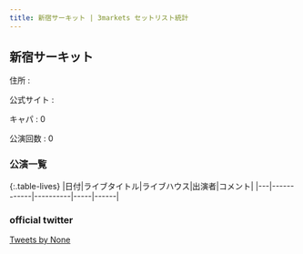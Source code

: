 ```yaml
---
title: 新宿サーキット | 3markets セットリスト統計
---
```

## 新宿サーキット

住所
:    

公式サイト
:    []()

キャパ
:    0

公演回数
: 0



### 公演一覧

{:.table-lives}
|日付|ライブタイトル|ライブハウス|出演者|コメント|
|---|------------|----------|-----|------|



### official twitter

<a class="twitter-timeline" href="https://twitter.com/None?ref_src=twsrc%5Etfw">Tweets by None</a> <script async src="https://platform.twitter.com/widgets.js" charset="utf-8"></script>